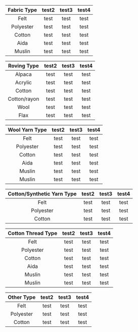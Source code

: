 |Fabric Type|test2|test3|test4|
|:---:|:---:|:---:|:---:|
|Felt |test |test |test |
|Polyester|test |test |test |
|Cotton|test |test |test |
|Aida|test |test |test |
|Muslin|test |test |test |

|Roving Type|test2|test3|test4|
|:---:|:---:|:---:|:---:|
|Alpaca|test |test |test |
|Acrylic|test |test |test |
|Cotton|test |test |test |
|Cotton/rayon|test |test |test |
|Wool|test |test |test |
|Flax|test |test |test |

|Wool Yarn Type|test2|test3|test4|
|:---:|:---:|:---:|:---:|
|Felt |test |test |test |
|Polyester|test |test |test |
|Cotton|test |test |test |
|Aida|test |test |test |
|Muslin|test |test |test |
|Muslin|test |test |test |

|Cotton/Synthetic Yarn Type|test2|test3|test4|
|:---:|:---:|:---:|:---:|
|Felt |test |test |test |
|Polyester|test |test |test |
|Cotton|test |test |test |

|Cotton Thread Type|test2|test3|test4|
|:---:|:---:|:---:|:---:|
|Felt |test |test |test |
|Polyester|test |test |test |
|Cotton|test |test |test |
|Aida|test |test |test |
|Muslin|test |test |test |
|Muslin|test |test |test |

|Other Type|test2|test3|test4|
|:---:|:---:|:---:|:---:|
|Felt |test |test |test |
|Polyester|test |test |test |
|Cotton|test |test |test |
